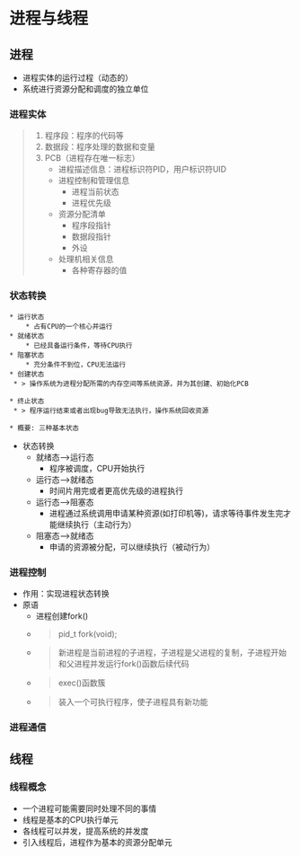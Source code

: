 # 进程与线程
## 进程
* 进程实体的运行过程（动态的）
* 系统进行资源分配和调度的独立单位
### 进程实体
> 1. 程序段：程序的代码等
> 2. 数据段：程序处理的数据和变量
> 3. PCB（进程存在唯一标志）
>    - 进程描述信息：进程标识符PID，用户标识符UID
>    - 进程控制和管理信息
>         * 进程当前状态
>         * 进程优先级
>     - 资源分配清单
>         * 程序段指针
>         * 数据段指针
>         * 外设
>     * 处理机相关信息
>         * 各种寄存器的值
### 状态转换
    * 运行状态
        * 占有CPU的一个核心并运行
    * 就绪状态
        * 已经具备运行条件，等待CPU执行
    * 阻塞状态
        * 充分条件不到位，CPU无法运行
    * 创建状态
     * > 操作系统为进程分配所需的内存空间等系统资源，并为其创建、初始化PCB

    * 终止状态
     * > 程序运行结束或者出现bug导致无法执行，操作系统回收资源

    * 概要: 三种基本状态
* 状态转换
    * 就绪态-->运行态
        * 程序被调度，CPU开始执行
    * 运行态-->就绪态
        * 时间片用完或者更高优先级的进程执行
    * 运行态-->阻塞态
        * 进程通过系统调用申请某种资源(如打印机等)，请求等待事件发生完才能继续执行（主动行为）
    * 阻塞态-->就绪态
        * 申请的资源被分配，可以继续执行（被动行为）
### 进程控制
* 作用：实现进程状态转换
* 原语
    * 进程创建fork()
     * > pid_t fork(void);
     * > 新进程是当前进程的子进程，子进程是父进程的复制，子进程开始和父进程并发运行fork()函数后续代码
     * > exec()函数簇
     * > 装入一个可执行程序，使子进程具有新功能

### 进程通信


## 线程
### 线程概念
* 一个进程可能需要同时处理不同的事情
* 线程是基本的CPU执行单元
* 各线程可以并发，提高系统的并发度
* 引入线程后，进程作为基本的资源分配单元
